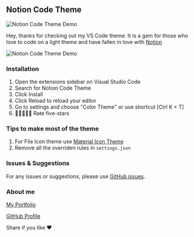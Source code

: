 ## Notion Code Theme

![Notion Code Theme Demo](https://my-image-gallery.s3.ap-south-1.amazonaws.com/notion-code-theme/wall1.png)

Hey, thanks for checking out my VS Code theme. It is a gem for those who love to code on a light theme and have fallen in love with [ Notion ](https://www.notion.so/)

![Notion Code Theme Demo](https://my-image-gallery.s3.ap-south-1.amazonaws.com/notion-code-theme/intro.gif)

### Installation

1. Open the extensions sidebar on Visual Studio Code
2. Search for Notion Code Theme
3. Click Install
4. Click Reload to reload your editor
5. Go to settings and choose "Color Theme" or use shortcut [Ctrl K + T]
6. 🌟🌟🌟🌟🌟 Rate five-stars


### Tips to make most of the theme 
1. For File Icon theme use [Material Icon Theme](https://marketplace.visualstudio.com/items?itemName=PKief.material-icon-theme)
2. Remove all the overriden rules in `settings.json`

### Issues & Suggestions

For any issues or suggestions, please use [GitHub issues](https://github.com/harshjoeyit/vscode-notion-theme/issues).

### About me

[My Portfolio](https://harshjoeyit.github.io/)

[GitHub Profile](https://github.com/harshjoeyit)

Share if you like :heart: